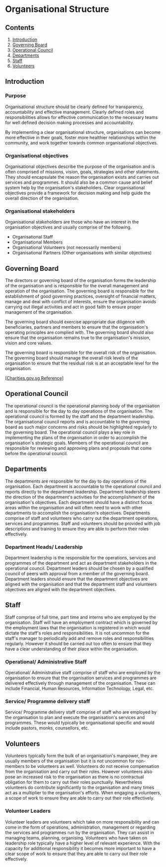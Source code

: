 # Organisational Structure

## Contents
1. [Introduction](#introduction)
2. [Governing Board](#governing-board)
3. [Operational Council](#operational-council)
4. [Departments](#departments)
5. [Staff](#staff)
6. [Volunteers](#volunteers)

## Introduction

### Purpose
Organisational structure should be clearly defined for transparency, accountability and effective management. Clearly defined roles and responsibilities allows for effective  communication to the necessary teams for well defined decision making processes and accountability.

By implementing a clear organisational structure, organisations can become more effective in their goals, foster more healthier relationships within the community, and work together towards common organisational objectives.

### Organisational objectives

Organisational objectives describe the purpose of the organisation and is often comprised of missions, vision, goals, strategies and other statements. They should encapsulate the reason the organisation exists and carries out services and programmes. It should also be a common cause and belief system help by the organisation's stakeholders. Clear organisational objectives provide a framework for decision making and help guide the overall direction of the organisation.

### Organisational stakeholders

Organisational stakeholders are those who have an interest in the organisation objectives and usually comprise of the following.
- Organisational Staff
- Organisational Members
- Organisational Volunteers (not necessarily members)
- Organisational Partners (Other organisations with similar objectives)

## Governing Board
The directors or governing board of the organisation forms the leadership of the organisation and is responsible for the overall management and operation of the organisation. The governing board is responsible for the establishment of good governing practices, oversight of financial matters, manage and deal with conflict of interests, ensure the organisation avoids carrying out illegal activities and act in good faith to ensure proper management of the organisation.

The governing board should exercise appropriate due diligence with beneficiaries, partners and members to ensure that the organisation's operating principles are complied with. The governing board should also ensure that the organisation remains true to the organisation's mission, vision and core values.

The governing board is responsible for the overall risk of the organisation. The governing board should manage the overall risk levels of the organisation to ensure that the residual risk is at an acceptable level for the organisation.

[[Charities.gov.sg Reference](https://www.charities.gov.sg/Pages/Charities-and-IPCs/Manage-Your-Charity/Governing-Board-Duties-and-Responsibilities.aspx#)]

## Operational Council

The operational council is the operational planning body of the organisation and is responsible for the day to day operations of the organisation. The operational council is formed by the staff and the  department leadership. The organisational council reports and is accountable to the governing board as such major concerns and risks should be highlighted regularly to the governing board. The operational council plays a key role in implementing the plans of the organisation in order to accomplish the organisation's strategic goals. Members of the operational council are responsible for reviewing and approving plans and proposals that come before the operational council.

## Departments

The departments are responsible for the day to day operations of the organisation. Each department is accountable to the operational council and reports directly to the department leadership. Department leadership steers the direction of the department's activities for the accomplishment of the organisation's objectives. Each department should have a distinct focus areas within the organisation and will often need to work with other departments to accomplish the organisation's objectives. Departments comprise of staff and volunteers who carry out the department operations, services and programmes. Staff and volunteers should be provided with job descriptions and training to ensure they are able to perform their roles effectively.

### Department Heads/ Leadership

Department leadership is the responsible for the operations, services and programmes of the department and act as department stakeholders in the operational council. Department leaders should be chosen by a qualified council of peers with approval from a member of the governing board. Department leaders should ensure that the department objectives are aligned with the organisation and that the department staff and volunteers objectives are aligned with the department objectives.  

## Staff

Staff comprise of full time, part time and interns who are employed by the organisation. Staff will have an employment contract which is governed by the employment laws that the organisation is registered in which would dictate the staff's roles and responsibilities. It is not uncommon for the staff's manager to periodically add and remove roles and responsibilities regularly. However it should be carried out too often to ensure that they have a clear understanding of their place within the organisation. 

### Operational/ Administrative Staff

Operational/ Administrative staff comprise of staff who are employed by the organisation to ensure that the organisation services and programmes are delivered effectively through management of the organisation. These can include Financial, Human Resources, Information Technology, Legal, etc.

### Service/ Programme delivery staff

Service/ Programme delivery staff comprise of staff who are employed by the organisation to plan and execute the organisation's services and programmes. These would typically be organisational specific and would include pastors, monks, counsellors, etc.

## Volunteers

Volunteers typically form the bulk of an organisation's manpower, they are usually members of the organisation but it is not uncommon for non-members to be volunteers as well. Volunteers do not receive compensation from the organisation and carry out their roles. However volunteers also pose an increased risk to the organisation as there is no contractual obligation for them to carry out their roles punctually. Nevertheless volunteers do contribute significantly to the organisation and many times act as a multiplier to the organisation's efforts. When engaging a volunteers, a scope of work to ensure they are able to carry out their role effectively.

### Volunteer Leaders

Volunteer leaders are volunteers which take on more responsibility and can come in the form of operations, administration, management or regarding the services and programmes run by the organisation. They can assist in managing teams, planning, organising. Volunteers who have taken on leadership role typically have a higher level of relevant experience. With the capacity for additional responsibility it becomes more important to have a clear scope of work to ensure that they are able to carry out their role effectively.
